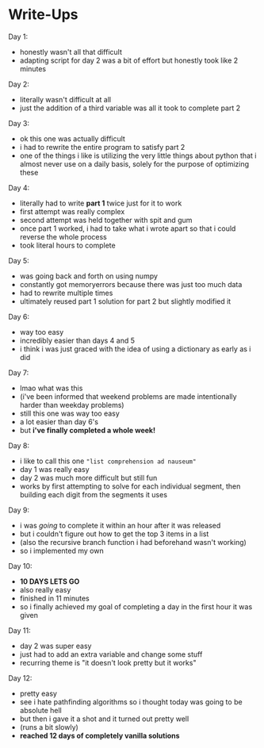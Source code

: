 # Write-Ups

Day 1:

- honestly wasn't all that difficult
- adapting script for day 2 was a bit of effort but honestly took like 2 minutes

Day 2:

- literally wasn't difficult at all
- just the addition of a third variable was all it took to complete part 2

Day 3:

- ok this one was actually difficult
- i had to rewrite the entire program to satisfy part 2
- one of the things i like is utilizing the very little things about python that i almost never use on a daily basis, solely for the purpose of optimizing these

Day 4:

- literally had to write **part 1** twice just for it to work
- first attempt was really complex
- second attempt was held together with spit and gum
- once part 1 worked, i had to take what i wrote apart so that i could reverse the whole process
- took literal hours to complete

Day 5:

- was going back and forth on using numpy
- constantly got memoryerrors because there was just too much data
- had to rewrite multiple times
- ultimately reused part 1 solution for part 2 but slightly modified it

Day 6:

- way too easy
- incredibly easier than days 4 and 5
- i think i was just graced with the idea of using a dictionary as early as i did

Day 7:

- lmao what was this
- (i've been informed that weekend problems are made intentionally harder than weekday problems)
- still this one was way too easy
- a lot easier than day 6's
- but **i've finally completed a whole week!**

Day 8:

- i like to call this one `"list comprehension ad nauseum"`
- day 1 was really easy
- day 2 was much more difficult but still fun
- works by first attempting to solve for each individual segment, then building each digit from the segments it uses

Day 9:

- i was _going_ to complete it within an hour after it was released
- but i couldn't figure out how to get the top 3 items in a list
- (also the recursive branch function i had beforehand wasn't working)
- so i implemented my own

Day 10:

- **10 DAYS LETS GO**
- also really easy
- finished in 11 minutes
- so i finally achieved my goal of completing a day in the first hour it was given

Day 11:

- day 2 was super easy
- just had to add an extra variable and change some stuff
- recurring theme is "it doesn't look pretty but it works"

Day 12:

- pretty easy
- see i hate pathfinding algorithms so i thought today was going to be absolute hell
- but then i gave it a shot and it turned out pretty well
- (runs a bit slowly)
- **reached 12 days of completely vanilla solutions**
